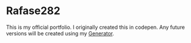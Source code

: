 # Rafase282

This is my official portfolio. I originally created this in codepen. Any future versions will be created using my [Generator](https://github.com/Rafase282/gulp-material-starter).
